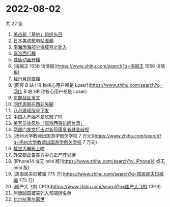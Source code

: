 # 2022-08-02

共 22 条

<!-- BEGIN -->
<!-- 最后更新时间 Tue Aug 02 2022 21:37:42 GMT+0800 (China Standard Time) -->

1. [美击毙「基地」组织头目](https://www.zhihu.com/search?q=美击毙「基地」组织头目)
1. [日本美滨核电站泄漏](https://www.zhihu.com/search?q=日本美滨核电站泄漏)
1. [南海渤海部分海域禁止驶入](https://www.zhihu.com/search?q=南海渤海部分海域禁止驶入)
1. [佩洛西行程](https://www.zhihu.com/search?q=佩洛西行程)
1. [诛仙动画开播](https://www.zhihu.com/search?q=诛仙动画开播)
1. [海贼王 1056 话情报](https://www.zhihu.com/search?q=海贼王 1056 话情报)
1. [独行月球直播](https://www.zhihu.com/search?q=独行月球直播)
1. [网传 B 站 HR 称核心用户都是 Loser](https://www.zhihu.com/search?q=网传 B 站 HR 称核心用户都是
   Loser)
1. [东部战区发文](https://www.zhihu.com/search?q=东部战区发文)
1. [网传周周在西非失联](https://www.zhihu.com/search?q=网传周周在西非失联)
1. [八月游戏版号下发](https://www.zhihu.com/search?q=八月游戏版号下发)
1. [中国人开始不爱吃辣了吗](https://www.zhihu.com/search?q=中国人开始不爱吃辣了吗)
1. [美官员放风称「佩洛西将访问台湾」](https://www.zhihu.com/search?q=美官员放风称「佩洛西将访问台湾」)
1. [两部门发文打击对新冠康复者就业歧视](https://www.zhihu.com/search?q=两部门发文打击对新冠康复者就业歧视)
1. [扬州大学教师出国游学倒欠学校 7 万元](https://www.zhihu.com/search?q=扬州大学教师出国游学倒欠学校 7 万元)
1. [桂宝大电影上映](https://www.zhihu.com/search?q=桂宝大电影上映)
1. [外交部正告美方中方正严阵以待](https://www.zhihu.com/search?q=外交部正告美方中方正严阵以待)
1. [iPhone14 或无 mini 版](https://www.zhihu.com/search?q=iPhone14 或无 mini 版)
1. [周渝民夫妇被骗 775 万](https://www.zhihu.com/search?q=周渝民夫妇被骗 775 万)
1. [国产大飞机 C919](https://www.zhihu.com/search?q=国产大飞机 C919)
1. [阿里回应被美列入预摘牌名单](https://www.zhihu.com/search?q=阿里回应被美列入预摘牌名单)
1. [比尔拉塞尔离世](https://www.zhihu.com/search?q=比尔拉塞尔离世)

<!-- END -->
